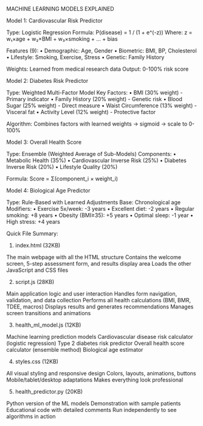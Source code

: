 MACHINE LEARNING MODELS EXPLAINED

Model 1: Cardiovascular Risk Predictor

Type: Logistic Regression
Formula: P(disease) = 1 / (1 + e^(-z))
Where: z = w₁×age + w₂×BMI + w₃×smoking + ... + bias

Features (9):
• Demographic: Age, Gender
• Biometric: BMI, BP, Cholesterol
• Lifestyle: Smoking, Exercise, Stress
• Genetic: Family History

Weights: Learned from medical research data
Output: 0-100% risk score

Model 2: Diabetes Risk Predictor

Type: Weighted Multi-Factor Model
Key Factors:
• BMI (30% weight) - Primary indicator
• Family History (20% weight) - Genetic risk
• Blood Sugar (25% weight) - Direct measure
• Waist Circumference (13% weight) - Visceral fat
• Activity Level (12% weight) - Protective factor

Algorithm: Combines factors with learned weights → sigmoid → scale to 0-100%

Model 3: Overall Health Score

Type: Ensemble (Weighted Average of Sub-Models)
Components:
• Metabolic Health (35%)
• Cardiovascular Inverse Risk (25%)
• Diabetes Inverse Risk (20%)
• Lifestyle Quality (20%)

Formula: Score = Σ(component_i × weight_i)

Model 4: Biological Age Predictor

Type: Rule-Based with Learned Adjustments
Base: Chronological age
Modifiers:
• Exercise 5x/week: -3 years
• Excellent diet: -2 years
• Regular smoking: +8 years
• Obesity (BMI≥35): +5 years
• Optimal sleep: -1 year
• High stress: +4 years


Quick File Summary:

1. index.html (32KB)

The main webpage with all the HTML structure
Contains the welcome screen, 5-step assessment form, and results display area
Loads the other JavaScript and CSS files

2. script.js (28KB)

Main application logic and user interaction
Handles form navigation, validation, and data collection
Performs all health calculations (BMI, BMR, TDEE, macros)
Displays results and generates recommendations
Manages screen transitions and animations

3. health_ml_model.js (12KB)

Machine learning prediction models
Cardiovascular disease risk calculator (logistic regression)
Type 2 diabetes risk predictor
Overall health score calculator (ensemble method)
Biological age estimator

4. styles.css (12KB)

All visual styling and responsive design
Colors, layouts, animations, buttons
Mobile/tablet/desktop adaptations
Makes everything look professional


5. health_predictor.py (20KB)

Python version of the ML models
Demonstration with sample patients
Educational code with detailed comments
Run independently to see algorithms in action
